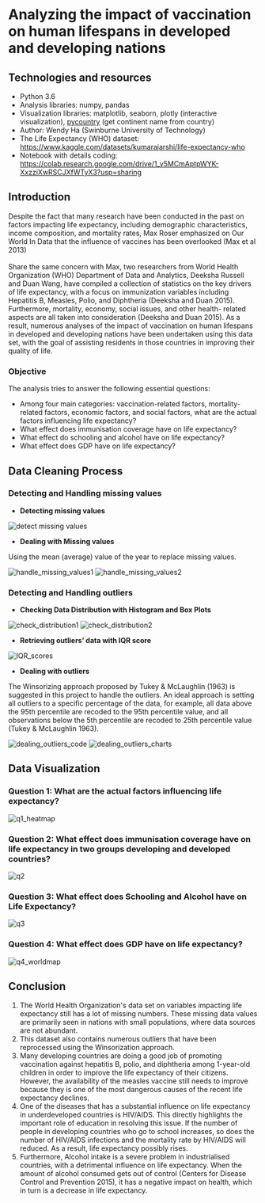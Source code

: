 # Analyzing the impact of vaccination on human lifespans in developed and developing nations
## Technologies and resources
- Python 3.6 
- Analysis libraries: numpy, pandas
- Visualization libraries: matplotlib, seaborn, plotly (interactive visualization), [pycountry](https://github.com/jefftune/pycountry-convert) (get continent name from country)
- Author: Wendy Ha (Swinburne University of Technology)
- The Life Expectancy (WHO) dataset: https://www.kaggle.com/datasets/kumarajarshi/life-expectancy-who
- Notebook with details coding: https://colab.research.google.com/drive/1_y5MCmAptpWYK-XxzziXwRSCJXfWTyX3?usp=sharing
## Introduction
Despite the fact that many research have been conducted in the past on factors impacting life expectancy, including demographic characteristics, income composition, and mortality rates, Max Roser emphasized on Our World In Data that the influence of vaccines has been overlooked (Max et al 2013)
<br/>
<br/>
Share the same concern with Max, two researchers from World Health Organization (WHO) Department of Data and Analytics, Deeksha Russell and Duan Wang, have compiled a collection of statistics on the key drivers of life expectancy, with a focus on immunization variables including Hepatitis B, Measles, Polio, and Diphtheria (Deeksha and Duan 2015). Furthermore, mortality, economy, social issues, and other health- related aspects are all taken into consideration (Deeksha and Duan 2015). As a result, numerous analyses of the impact of vaccination on human lifespans in developed and developing nations have been undertaken using this data set, with the goal of assisting residents in those countries in improving their quality of life.
### Objective
The analysis tries to answer the following essential questions:
- Among four main categories: vaccination-related factors, mortality-related factors, economic factors, and social factors, what are the actual factors
influencing life expectancy?
- What effect does immunisation coverage have on life expectancy?
- What effect do schooling and alcohol have on life expectancy?
- What effect does GDP have on life expectancy?
## Data Cleaning Process
### Detecting and Handling missing values
- **Detecting missing values**

![detect missing values](charts/detect_missing_values.png)
- **Dealing with Missing values**

Using the mean (average) value of the year to replace missing values.

![handle_missing_values1](charts/handle_missing_values.png)
![handle_missing_values2](charts/handle_missing_values2.png)
### Detecting and Handling outliers
- **Checking Data Distribution with Histogram and Box Plots**

![check_distribution1](charts/check_distribution1.png)
![check_distribution2](charts/check_distribution2.png)

- **Retrieving outliers’ data with IQR score**

![IQR_scores](charts/IQR_scores.png)
- **Dealing with outliers**

The Winsorizing approach proposed by Tukey & McLaughlin (1963) is suggested in this project to handle the outliers. An ideal approach is setting all outliers to a specific percentage of the data, for example, all data above the 95th percentile are recoded to the 95th percentile value, and all observations below the 5th percentile are recoded to 25th percentile value (Tukey & McLaughlin 1963).

![dealing_outliers_code](charts/dealing_with_outliers.png)
![dealing_outliers_charts](charts/dealing_outliers_charts.png)
## Data Visualization
### Question 1: What are the actual factors influencing life expectancy?
![q1_heatmap](charts/heatmap.png)
### Question 2: What effect does immunisation coverage have on life expectancy in two groups developing and developed countries?
![q2](charts/q2.png)
### Question 3: What effect does Schooling and Alcohol have on Life Expectancy?
![q3](charts/q3.png)
### Question 4: What effect does GDP have on life expectancy?
![q4_worldmap](charts/q4_worldmap.png)
## Conclusion
1. The World Health Organization's data set on variables impacting life expectancy still has a lot of missing numbers. These missing data values are primarily seen in nations with small populations, where data sources are not abundant.
2. This dataset also contains numerous outliers that have been reprocessed using the Winsorization approach.
3. Many developing countries are doing a good job of promoting vaccination against hepatitis B, polio, and diphtheria among 1-year-old children in order to improve the life expectancy of their citizens. However, the availability of the measles vaccine still needs to improve because they is one of the most dangerous causes of the recent life expectancy declines.
4. One of the diseases that has a substantial influence on life expectancy in underdeveloped countries is HIV/AIDS. This directly highlights the important role of education in resolving this issue. If the number of people in developing countries who go to school increases, so does the number of HIV/AIDS infections and the mortality rate by HIV/AIDS will reduced. As a result, life expectancy possibly rises.
5. Furthermore, Alcohol intake is a severe problem in industrialised countries, with a detrimental influence on life expectancy. When the amount of alcohol consumed gets out of control (Centers for Disease Control and Prevention 2015), it has a negative impact on health, which in turn is a decrease in life expectancy.
